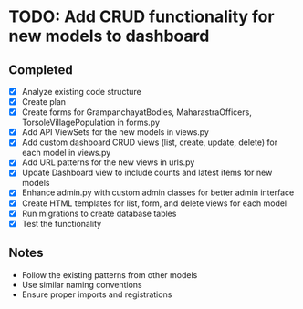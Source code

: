 # TODO: Add CRUD functionality for new models to dashboard

## Completed
- [x] Analyze existing code structure
- [x] Create plan
- [x] Create forms for GrampanchayatBodies, MaharastraOfficers, TorsoleVillagePopulation in forms.py
- [x] Add API ViewSets for the new models in views.py
- [x] Add custom dashboard CRUD views (list, create, update, delete) for each model in views.py
- [x] Add URL patterns for the new views in urls.py
- [x] Update Dashboard view to include counts and latest items for new models
- [x] Enhance admin.py with custom admin classes for better admin interface
- [x] Create HTML templates for list, form, and delete views for each model
- [x] Run migrations to create database tables
- [x] Test the functionality

## Notes
- Follow the existing patterns from other models
- Use similar naming conventions
- Ensure proper imports and registrations
